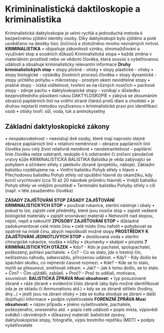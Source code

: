 ﻿
# Krimininalistická daktiloskopie a kriminalistika

 Kriminalistická daktyloskopie je velmi rychlá a jednoduchá metoda k bezpečnému zjištění identity osoby. Díky daktyloskopii bylo zjištěno a poté usvědčeno na desítky tisíc zločinců a ztotožněno mnoho neznámých mrtvol. __KRIMINALISTIKA__
• objasňuje zákonitosti vzniku, shromažďování a využívání stop a soudních důkazů Kriminalistická stopa
• každá změna v materiálním prostředí nebo ve vědomí člověka, která souvisí s vyšetřovanou událostí a obsahuje kriminalisticky relevantní informace __Druhy kriminalistických stop__
• stopy plošné - otisky
• stopy plastické - vtisky
• stopy biologické - výsledky životních procesů člověka
 • stopy dynamické - stopy určitého pohybu
 • mikrostopy - prostým okem neviditelné stopy
 • prašné stopy - nízká viditelnost, tvoření se na různých nosičích
 • pachové stopy - zdroje pachu
 • daktyloskopické stopy - vznikají v důsledku bezprostředního působení rukou DAKTYLOSKOPIE
 • zabývá se zkoumáním obrazců papilárních linií na vnitřní straně článků prstů dlaní a chodidel
 • je druhou nejstarší metodou využívanou v kriminalistické praxi pro identifikaci osob
  • otisky tvoří:
 sůl, voda, tuk a aminokyseliny

## Základní daktyloskopické zákony

 • neopakovatelnost – neexistují dvě osoby, které mají naprosto stejné obrazce papilárních linií
  • relativní neměnnost – obrazce papilárních linií člověka jsou celý život relativně neměnné
  • neodstranitelnost – papilární linie člověka nelze odstranit, nedojde-li k odstranění či zničení zárodečné vrstvy kůže KRIMINALISTICKÁ BALISTIKA Balistika je věda zabývající se pohybem a účinkem střely z jakékoliv zbraně (projektilu, náboje). Základní balistiku rozdělujeme na:
  • Vnitřní balistiku Pohyb střely v hlavni
   • Přechodovou balistiku Pohyb střely od opuštění hlavně do okamžiku, kdy končí urychlování (cca 10 až 20 násobek průměru hlavně)
   • Vnější balistiku
 Pohyb střely ve vnějším prostředí
  • Terminální balistiku Pohyby střely v cíli (např. v těle zasaženého člověka)

__ZÁSADY ZAJIŠŤOVÁNÍ STOP ZÁSADY ZAJIŠŤOVÁNÍ KRIMINALISTICKÝCH STOP__
   • používat rukavice, sterilní nástroje i obaly
   • pokud to lze, zajistit celé předměty, které jsou nosiče stop
    • zajistit veškeré biologické materiály
    • zajistit srovnávací materiál
    • Nehovořit nad stopou, nejíst, nepít a nekouřit!
    __ZPŮSOBY ZAJIŠŤOVÁNÍ STOP__
    • důkladně zadokumentovat celé místo činu
     • celé místo činu nafotit
     • pohybovat se opatrně na místě činu, abych nepoškodil možné stopy __PROSTŘEDKY K ZAJIŠŤOVÁNÍ JEDNOTLIVÝCH STOP__
     • destilovaná voda
     • sterilní chirurgické rukavice, rouška
     • nůžky
     • zkumavky
     • skalpel
     • pinzeta
 __7 KRIMINALISTICKÝCH OTÁZEK__
 • Kdo? - Kdo je pachatel, spolupachatel, poškozený, pohlaví pachatele.
 • Co? - Co se stalo, jde o trestný čin, nešťastnou náhodu, sebevraždu, přirozenou událost.
 • Kdy? - Kdy došlo ke spácháni skutku, co nejmenší časové rozmezí.
 • Kde? – Kde se to stalo, mohli se přesunout, směřovali někam.
 • Jak? – Jak k tomu došlo, se to stalo.
 • Čím? – Čím ujížděli, zabíjeli.
 • Proč? – Proč to udělali, motivace, souvislosti.
 __BALISTICKÁ ZPRÁVA Musí obsahovat:__
 • typ posuzované zbraně
 • ráže zbraně
 • evidenční číslo zbraně (aby bylo možné identifikovat zda je ze skladu či Ammunationu atd.)
 • kdy se ze zbraně střílelo (hodiny, dny...)
 • jestli jsou na zbrani otisky
 • zda se kulka shoduje se zbraní
 • další doplňující informace
 • podpis vyšetřovatele
    __FORENZNÍ ZPRÁVA Musí obsahovat:__
     • název případu
     • jméno vyšetřovatele, pachatele, poškozeného, uneseného atd.
     • popis celé události
     • popis místa, výpovědi svědků i obviněných
     • důkazový materiál: balistické zprávy, daktyloskopické stopy, fotografie, výpis trestního rejstříku (MDT)
     • podpis vyšetřovatele

